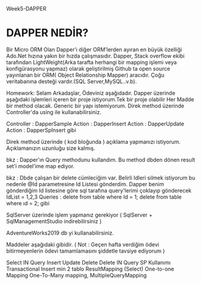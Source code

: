 Week5-DAPPER

# DAPPER NEDİR?
Bir Micro ORM Olan Dapper’ı diğer ORM’lerden ayıran en büyük özelliği Ado.Net hızına yakın bir hızda çalışmasıdır.
Dapper, Stack overflow ekibi tarafından LightWeight(Arka tarafta herhangi bir mapping işlemi veya konfigürasyonu yapmaz) olarak geliştirilmiş Github ta open source yayınlanan bir ORM( Object Relationship Mapper) aracıdır.
Çoğu veritabanına desteği vardır.(SQL Server,MySQL..v.b).



Homework:
Selam Arkadaşlar, Ödeviniz aşağıdadır. Dapper üzerinde aşağıdaki işlemleri içeren bir proje istiyorum.Tek bir proje olabilir Her Madde bir method olacak. Generic bir yapı istemiyorum. Direk method üzerinde Controller'da using ile kullanabilirsiniz.

Controller : 
DapperSample Action : 
DapperInsert Action : 
DapperUpdate Action : 
DapperSpInsert gibi


Direk method üzerinde ( kod bloğunda ) açıklama yapmanızı istiyorum. Açıklamanızın uzunluğu size kalmış.

bkz : Dapper'ın Query methodunu kullandım. Bu method dbden dönen result set'i model'ime map ediyor.

bkz : Dbde çalışan bir delete cümleciğim var. Belirli Idleri silmek istiyorum bu nedenle @Id parametresine Id Listesi gönderdim. Dapper benim gönderdiğim Id listesine göre sql tarafına query'lerimi çoklayıp gönderecek IdList = 1,2,3 Queries : delete from table where Id = 1; delete from table where ıd = 2; gibi

SqlServer üzerinde işlem yapmanız gerekiyor ( SqlServer + SqlManagementStudio indirebilirsiniz )

AdventureWorks2019 db yi kullanabilirsiniz.

Maddeler aşağıdaki gibidir. ( Not : Geçen hafta verdiğim ödevi bitirmeyenlerin ödevi tamamlamasını şiddetle tavsiye ediyorum )

Select IN Query
Insert
Update
Delete
Delete IN Query
SP Kullanımı
Transactional Insert min 2 tablo
ResultMapping (Select)
One-to-one Mapping
One-To-Many mapping,
MultipleQueryMapping
